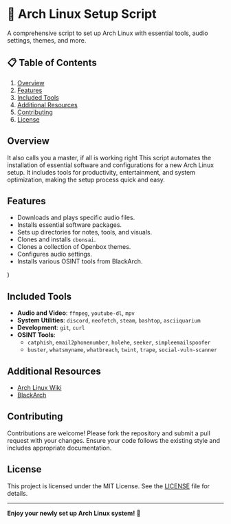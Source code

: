 # 🐧 Arch Linux Setup Script

A comprehensive script to set up Arch Linux with essential tools, audio settings, themes, and more.

## 📋 Table of Contents

1. [Overview](#overview)
2. [Features](#features)
3. [Included Tools](#included-tools)
4. [Additional Resources](#additional-resources)
5. [Contributing](#contributing)
6. [License](#license)

## Overview

It also calls you a master, if all is working right
This script automates the installation of essential software and configurations for a new Arch Linux setup. It includes tools for productivity, entertainment, and system optimization, making the setup process quick and easy.

## Features

- Downloads and plays specific audio files.
- Installs essential software packages.
- Sets up directories for notes, tools, and visuals.
- Clones and installs `cbonsai`.
- Clones a collection of Openbox themes.
- Configures audio settings.
- Installs various OSINT tools from BlackArch.

)

## Included Tools

- **Audio and Video**: `ffmpeg`, `youtube-dl`, `mpv`
- **System Utilities**: `discord`, `neofetch`, `steam`, `bashtop`, `asciiquarium`
- **Development**: `git`, `curl`
- **OSINT Tools**:
  - `catphish`, `email2phonenumber`, `holehe`, `seeker`, `simpleemailspoofer`
  - `buster`, `whatsmyname`, `whatbreach`, `twint`, `trape`, `social-vuln-scanner`

## Additional Resources

- [Arch Linux Wiki](https://wiki.archlinux.org/)
- [BlackArch](https://blackarch.org/)

## Contributing

Contributions are welcome! Please fork the repository and submit a pull request with your changes. Ensure your code follows the existing style and includes appropriate documentation.

## License

This project is licensed under the MIT License. See the [LICENSE](LICENSE) file for details.

---

**Enjoy your newly set up Arch Linux system!** 🎉
